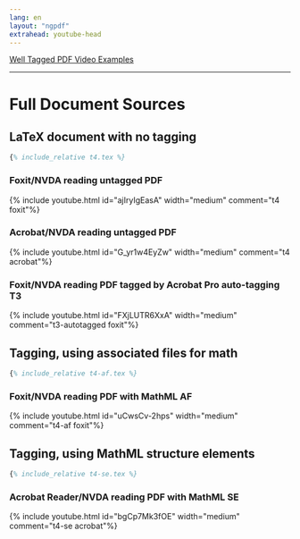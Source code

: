 ```yaml
---
lang: en
layout: "ngpdf"
extrahead: youtube-head
---
```


<script>
function generatepreamble(t,e) {return e.getValue();}
runlatex.texts.metadata="";
runlatex.preincludes = {
 "pre1": {"pre0": "t4.tex"},
 "pre2": {"pre0": "t4.tex"}
 }
</script>

[Well Tagged PDF Video Examples](./)

----

# Full Document Sources

## LaTeX document with no tagging

```latex
{% include_relative t4.tex %}
```

###  Foxit/NVDA reading untagged PDF

{% include youtube.html id="ajIryIgEasA" width="medium" comment="t4 foxit"%}

### Acrobat/NVDA reading untagged PDF

{% include youtube.html id="G_yr1w4EyZw" width="medium" comment="t4 acrobat"%}

###  Foxit/NVDA reading PDF tagged by Acrobat Pro auto-tagging T3

{% include youtube.html id="FXjLUTR6XxA" width="medium" comment="t3-autotagged foxit"%}

## Tagging, using associated files for math

```latex
{% include_relative t4-af.tex %}
```

### Foxit/NVDA reading PDF with MathML AF

{% include youtube.html id="uCwsCv-2hps" width="medium" comment="t4-af foxit"%}

## Tagging, using MathML structure elements
```latex
{% include_relative t4-se.tex %}
```

### Acrobat Reader/NVDA reading PDF with MathML SE

{% include youtube.html id="bgCp7Mk3fOE" width="medium" comment="t4-se acrobat"%}